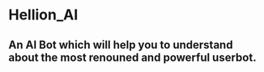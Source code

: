 # Hellion_AI
## An AI Bot which will help you to understand about the most renouned and powerful userbot.
